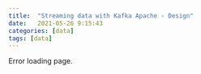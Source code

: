 ```yaml
---
title:  "Streaming data with Kafka Apache - Design"
date:   2021-05-26 9:15:43
categories: [data]
tags: [data]	
---
```

Error loading page.